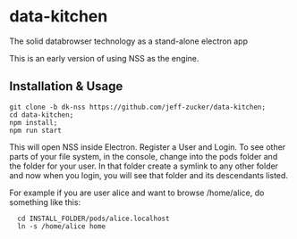 # data-kitchen
The solid databrowser technology as a stand-alone electron app

This is an early version of using NSS as the engine.

## Installation & Usage
```
git clone -b dk-nss https://github.com/jeff-zucker/data-kitchen;
cd data-kitchen;
npm install;
npm run start
```
This will open NSS inside Electron.  Register a User and Login.  To see other parts of your file system, in the console, change into the pods folder and the folder for your user.  In that folder create a symlink to any other folder and now when you login, you will see that folder and its descendants listed.

For example if you are user alice and want to browse /home/alice, do something like this:  
```
  cd INSTALL_FOLDER/pods/alice.localhost
  ln -s /home/alice home
```











